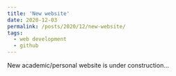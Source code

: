 ```yaml
---
title: 'New website'
date: 2020-12-03
permalink: /posts/2020/12/new-website/
tags:
  - web development
  - github
---
```


New academic/personal website is under construction...
